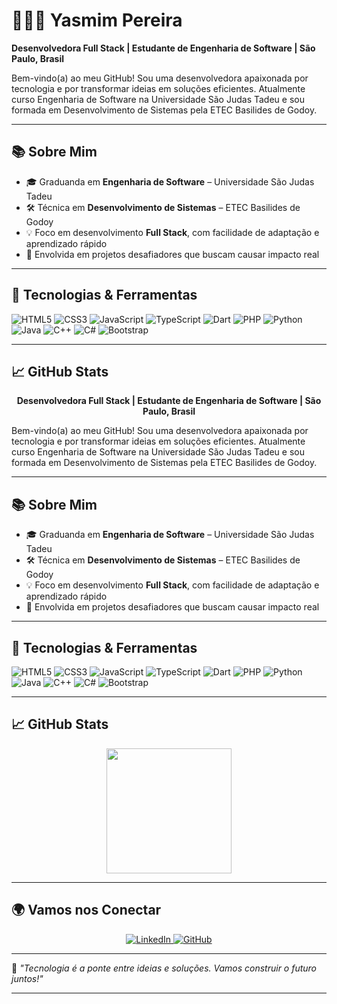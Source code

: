 # 👩🏻‍💻 Yasmim Pereira

**Desenvolvedora Full Stack | Estudante de Engenharia de Software | São Paulo, Brasil**

Bem-vindo(a) ao meu GitHub! Sou uma desenvolvedora apaixonada por tecnologia e por transformar ideias em soluções eficientes. Atualmente curso Engenharia de Software na Universidade São Judas Tadeu e sou formada em Desenvolvimento de Sistemas pela ETEC Basilides de Godoy.

---

## 📚 Sobre Mim

- 🎓 Graduanda em **Engenharia de Software** – Universidade São Judas Tadeu  
- 🛠️ Técnica em **Desenvolvimento de Sistemas** – ETEC Basilides de Godoy  
- 💡 Foco em desenvolvimento **Full Stack**, com facilidade de adaptação e aprendizado rápido  
- 🚀 Envolvida em projetos desafiadores que buscam causar impacto real  

---

## 🚀 Tecnologias & Ferramentas

![HTML5](https://img.shields.io/badge/HTML5-E34F26?style=for-the-badge&logo=html5&logoColor=white)
![CSS3](https://img.shields.io/badge/CSS3-1572B6?style=for-the-badge&logo=css3&logoColor=white)
![JavaScript](https://img.shields.io/badge/JavaScript-F7DF1E?style=for-the-badge&logo=javascript&logoColor=black)
![TypeScript](https://img.shields.io/badge/TypeScript-007ACC?style=for-the-badge&logo=typescript&logoColor=white)
![Dart](https://img.shields.io/badge/Dart-0175C2?style=for-the-badge&logo=dart&logoColor=white)
![PHP](https://img.shields.io/badge/PHP-777BB4?style=for-the-badge&logo=php&logoColor=white)
![Python](https://img.shields.io/badge/Python-3776AB?style=for-the-badge&logo=python&logoColor=white)
![Java](https://img.shields.io/badge/Java-ED8B00?style=for-the-badge&logo=openjdk&logoColor=white)
![C++](https://img.shields.io/badge/C++-00599C?style=for-the-badge&logo=c%2b%2b&logoColor=white)
![C#](https://img.shields.io/badge/C%23-512BD4?style=for-the-badge&logo=csharp&logoColor=white)
![Bootstrap](https://img.shields.io/badge/Bootstrap-7952B3?style=for-the-badge&logo=bootstrap&logoColor=white)

---

## 📈 GitHub Stats

<p align="center">
  <img 
 # 👩🏻‍💻 Yasmim Pereira

**Desenvolvedora Full Stack | Estudante de Engenharia de Software | São Paulo, Brasil**

Bem-vindo(a) ao meu GitHub! Sou uma desenvolvedora apaixonada por tecnologia e por transformar ideias em soluções eficientes. Atualmente curso Engenharia de Software na Universidade São Judas Tadeu e sou formada em Desenvolvimento de Sistemas pela ETEC Basilides de Godoy.

---

## 📚 Sobre Mim

- 🎓 Graduanda em **Engenharia de Software** – Universidade São Judas Tadeu  
- 🛠️ Técnica em **Desenvolvimento de Sistemas** – ETEC Basilides de Godoy  
- 💡 Foco em desenvolvimento **Full Stack**, com facilidade de adaptação e aprendizado rápido  
- 🚀 Envolvida em projetos desafiadores que buscam causar impacto real  

---

## 🚀 Tecnologias & Ferramentas

![HTML5](https://img.shields.io/badge/HTML5-E34F26?style=for-the-badge&logo=html5&logoColor=white)
![CSS3](https://img.shields.io/badge/CSS3-1572B6?style=for-the-badge&logo=css3&logoColor=white)
![JavaScript](https://img.shields.io/badge/JavaScript-F7DF1E?style=for-the-badge&logo=javascript&logoColor=black)
![TypeScript](https://img.shields.io/badge/TypeScript-007ACC?style=for-the-badge&logo=typescript&logoColor=white)
![Dart](https://img.shields.io/badge/Dart-0175C2?style=for-the-badge&logo=dart&logoColor=white)
![PHP](https://img.shields.io/badge/PHP-777BB4?style=for-the-badge&logo=php&logoColor=white)
![Python](https://img.shields.io/badge/Python-3776AB?style=for-the-badge&logo=python&logoColor=white)
![Java](https://img.shields.io/badge/Java-ED8B00?style=for-the-badge&logo=openjdk&logoColor=white)
![C++](https://img.shields.io/badge/C++-00599C?style=for-the-badge&logo=c%2b%2b&logoColor=white)
![C#](https://img.shields.io/badge/C%23-512BD4?style=for-the-badge&logo=csharp&logoColor=white)
![Bootstrap](https://img.shields.io/badge/Bootstrap-7952B3?style=for-the-badge&logo=bootstrap&logoColor=white)

---

## 📈 GitHub Stats

<p align="center">
  <img 
    src="https://github-readme-stats.vercel.app/api?username=Yassm1m&show_icons=true&theme=tokyonight&include_all_commits2025=true&locale=pt-br" 
    height="200"
  />
</p>

---

## 🌍 Vamos nos Conectar

<p align="center">
  <a href="https://www.linkedin.com/in/yasmim-pereira-cossta" target="_blank">
    <img src="https://img.shields.io/badge/-LinkedIn-%230077B5?style=for-the-badge&logo=linkedin&logoColor=white" alt="LinkedIn">
  </a>
  <a href="https://github.com/Yassm1m?tab=repositories&sort=stargazers" target="_blank">
    <img src="https://img.shields.io/badge/GitHub-6C63FF?style=for-the-badge&logo=github&logoColor=white" alt="GitHub">
  </a>
</p>

---

💬 *"Tecnologia é a ponte entre ideias e soluções. Vamos construir o futuro juntos!"*

</p>

---
